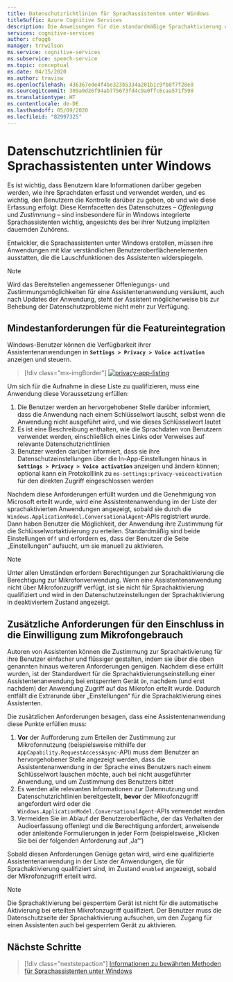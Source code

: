 ```yaml
---
title: Datenschutzrichtlinien für Sprachassistenten unter Windows
titleSuffix: Azure Cognitive Services
description: Die Anweisungen für die standardmäßige Sprachaktivierung eines Sprachassistenten.
services: cognitive-services
author: cfogg6
manager: trrwilson
ms.service: cognitive-services
ms.subservice: speech-service
ms.topic: conceptual
ms.date: 04/15/2020
ms.author: travisw
ms.openlocfilehash: 436367ede4f4be323b5334a201b1c9fb8f7f28e8
ms.sourcegitcommit: 309a9d26f94ab775673fd4c9a0ffc6caa571f598
ms.translationtype: HT
ms.contentlocale: de-DE
ms.lasthandoff: 05/09/2020
ms.locfileid: "82997325"
---
```

# <a name="privacy-guidelines-for-voice-assistants-on-windows"></a>Datenschutzrichtlinien für Sprachassistenten unter Windows

Es ist wichtig, dass Benutzern klare Informationen darüber gegeben werden, wie ihre Sprachdaten erfasst und verwendet werden, und es wichtig, den Benutzern die Kontrolle darüber zu geben, ob und wie diese Erfassung erfolgt. Diese Kernfacetten des Datenschutzes – *Offenlegung* und *Zustimmung* – sind insbesondere für in Windows integrierte Sprachassistenten wichtig, angesichts des bei ihrer Nutzung impliziten dauernden Zuhörens.

Entwickler, die Sprachassistenten unter Windows erstellen, müssen ihre Anwendungen mit klar verständlichen Benutzeroberflächenelementen ausstatten, die die Lauschfunktionen des Assistenten widerspiegeln.

> [!NOTE]
> Wird das Bereitstellen angemessener Offenlegungs- und Zustimmungsmöglichkeiten für eine Assistentenanwendung versäumt, auch nach Updates der Anwendung, steht der Assistent möglicherweise bis zur Behebung der Datenschutzprobleme nicht mehr zur Verfügung. 

## <a name="minimum-requirements-for-feature-inclusion"></a>Mindestanforderungen für die Featureintegration

Windows-Benutzer können die Verfügbarkeit ihrer Assistentenanwendungen in **`Settings > Privacy > Voice activation`** anzeigen und steuern.

 > [!div class="mx-imgBorder"]
 > [![privacy-app-listing](media/voice-assistants/windows_voice_assistant/privacy-app-listing.png "Eintrag in den Datenschutzeinstellungen der Windows-Sprachaktivierung für eine Assistentenanwendung")](media/voice-assistants/windows_voice_assistant/privacy-app-listing.png#lightbox)

Um sich für die Aufnahme in diese Liste zu qualifizieren, muss eine Anwendung diese Voraussetzung erfüllen:

1. Die Benutzer werden an hervorgehobener Stelle darüber informiert, dass die Anwendung nach einem Schlüsselwort lauscht, selbst wenn die Anwendung nicht ausgeführt wird, und wie dieses Schlüsselwort lautet
1. Es ist eine Beschreibung enthalten, wie die Sprachdaten von Benutzern verwendet werden, einschließlich eines Links oder Verweises auf relevante Datenschutzrichtlinien
1. Benutzer werden darüber informiert, dass sie ihre Datenschutzeinstellungen über die In-App-Einstellungen hinaus in **`Settings > Privacy > Voice activation`** anzeigen und ändern können; optional kann ein Protokolllink zu `ms-settings:privacy-voiceactivation` für den direkten Zugriff eingeschlossen werden

Nachdem diese Anforderungen erfüllt wurden und die Genehmigung von Microsoft erteilt wurde, wird eine Assistentenanwendung im der Liste der sprachaktivierten Anwendungen angezeigt, sobald sie durch die `Windows.ApplicationModel.ConversationalAgent`-APIs registriert wurde. Dann haben Benutzer die Möglichkeit, der Anwendung ihre Zustimmung für die Schlüsselwortaktivierung zu erteilen. Standardmäßig sind beide Einstellungen `Off` und erfordern es, dass der Benutzer die Seite „Einstellungen“ aufsucht, um sie manuell zu aktivieren.

> [!NOTE]
> Unter allen Umständen erfordern Berechtigungen zur Sprachaktivierung die Berechtigung zur Mikrofonverwendung. Wenn eine Assistentenanwendung nicht über Mikrofonzugriff verfügt, ist sie nicht für Sprachaktivierung qualifiziert und wird in den Datenschutzeinstellungen der Sprachaktivierung in deaktiviertem Zustand angezeigt.

## <a name="additional-requirements-for-inclusion-in-microphone-consent"></a>Zusätzliche Anforderungen für den Einschluss in die Einwilligung zum Mikrofongebrauch

Autoren von Assistenten können die Zustimmung zur Sprachaktivierung für ihre Benutzer einfacher und flüssiger gestalten, indem sie über die oben genannten hinaus weiteren Anforderungen genügen. Nachdem diese erfüllt wurden, ist der Standardwert für die Sprachaktivierungseinstellung einer Assistentenanwendung bei entsperrtem Gerät `On`, nachdem (und erst nachdem) der Anwendung Zugriff auf das Mikrofon erteilt wurde. Dadurch entfällt die Extrarunde über „Einstellungen“ für die Sprachaktivierung eines Assistenten.

Die zusätzlichen Anforderungen besagen, dass eine Assistentenanwendung diese Punkte erfüllen muss:

1. **Vor** der Aufforderung zum Erteilen der Zustimmung zur Mikrofonnutzung (beispielsweise mithilfe der `AppCapability.RequestAccessAsync`-API) muss dem Benutzer an hervorgehobener Stelle angezeigt werden, dass die Assistentenanwendung in der Sprache eines Benutzers nach einem Schlüsselwort lauschen möchte, auch bei nicht ausgeführter Anwendung, und um Zustimmung des Benutzers bittet
2. Es werden alle relevanten Informationen zur Datennutzung und Datenschutzrichtlinien bereitgestellt, **bevor** der Mikrofonzugriff angefordert wird oder die `Windows.ApplicationModel.ConversationalAgent`-APIs verwendet werden
3. Vermeiden Sie im Ablauf der Benutzeroberfläche, der das Verhalten der Audioerfassung offenlegt und die Berechtigung anfordert, anweisende oder anleitende Formulierungen in jeder Form (beispielsweise „Klicken Sie bei der folgenden Anforderung auf ‚Ja‘“)

Sobald diesen Anforderungen Genüge getan wird, wird eine qualifizierte Assistentenanwendung in der Liste der Anwendungen, die für Sprachaktivierung qualifiziert sind, im Zustand `enabled` angezeigt, sobald der Mikrofonzugriff erteilt wird.

> [!NOTE]
> Die Sprachaktivierung bei gesperrtem Gerät ist nicht für die automatische Aktivierung bei erteilten Mikrofonzugriff qualifiziert. Der Benutzer muss die Datenschutzseite der Sprachaktivierung aufsuchen, um den Zugang für einen Assistenten auch bei gesperrtem Gerät zu aktivieren.

## <a name="next-steps"></a>Nächste Schritte

> [!div class="nextstepaction"]
> [Informationen zu bewährten Methoden für Sprachassistenten unter Windows](windows-voice-assistants-best-practices.md)